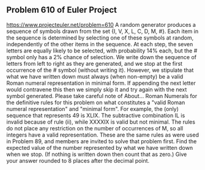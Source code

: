 ## Problem 610 of Euler Project 
https://www.projecteuler.net/problem=610
A random generator produces a sequence of symbols drawn from the set {I, V, X, L, C, D, M, #}. Each item in the sequence is determined by selecting one of these symbols at random, independently of the other items in the sequence. At each step, the seven letters are equally likely to be selected, with probability 14% each, but the # symbol only has a 2% chance of selection.
We write down the sequence of letters from left to right as they are generated, and we stop at the first occurrence of the # symbol (without writing it). However, we stipulate that what we have written down must always (when non-empty) be a valid Roman numeral representation in minimal form. If appending the next letter would contravene this then we simply skip it and try again with the next symbol generated.
Please take careful note of About... Roman Numerals for the definitive rules for this problem on what constitutes a "valid Roman numeral representation" and "minimal form". For example, the (only) sequence that represents 49 is XLIX. The subtractive combination IL is invalid because of rule (ii), while XXXXIX is valid but not minimal. The rules do not place any restriction on the number of occurrences of M, so all integers have a valid representation. These are the same rules as were used in Problem 89, and members are invited to solve that problem first.
Find the expected value of the number represented by what we have written down when we stop. (If nothing is written down then count that as zero.) Give your answer rounded to 8 places after the decimal point.